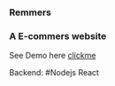 ### Remmers
### A E-commers website
See Demo here [clickme](http://remmerce.in/)

Backend:
  #Nodejs
  React

